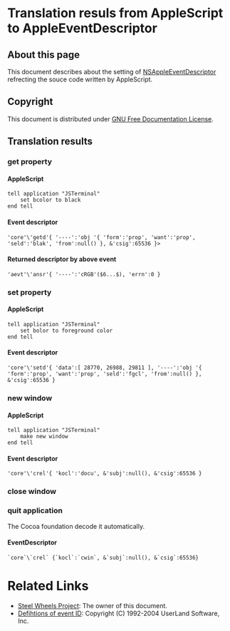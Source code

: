 # Translation resuls from AppleScript to AppleEventDescriptor

## About this page
This document describes about the setting of [NSAppleEventDescriptor](https://developer.apple.com/documentation/foundation/nsappleeventdescriptor) refrecting the souce code written by AppleScript.

## Copyright
This document is distributed under [GNU Free Documentation License](https://www.gnu.org/licenses/fdl-1.3.en.html).

## Translation results
### get property
#### AppleScript
````
tell application "JSTerminal"
	set bcolor to black
end tell
````

#### Event descriptor
````
'core'\'getd'{ '----':'obj '{ 'form':'prop', 'want':'prop', 'seld':'blak', 'from':null() }, &'csig':65536 }>
````

#### Returned descriptor by above event
````
'aevt'\'ansr'{ '----':'cRGB'($6...$), 'errn':0 }
````

### set property
#### AppleScript
````
tell application "JSTerminal"
	set bolor to foreground color
end tell
````

#### Event descriptor
````
'core'\'setd'{ 'data':[ 28770, 26988, 29811 ], '----':'obj '{ 'form':'prop', 'want':'prop', 'seld':'fgcl', 'from':null() }, &'csig':65536 }
````

### new window
#### AppleScript
````
tell application "JSTerminal"
	make new window
end tell
````

#### Event descriptor
````
'core'\'crel'{ 'kocl':'docu', &'subj':null(), &'csig':65536 }
````

### close window

### quit application
The Cocoa foundation decode it automatically.

#### EventDescriptor
````
`core`\`crel` {`kocl`:`cwin`, &`subj`:null(), &`csig`:65536}
````

# Related Links
* [Steel Wheels Project](https://steelwheels.github.io): The owner of this document.
* [Defihtions of event ID](http://frontierkernel.sourceforge.net/cgi-bin/lxr/source/Common/headers/macconv.h): Copyright (C) 1992-2004 UserLand Software, Inc. 
